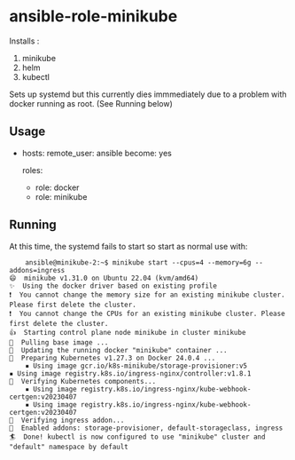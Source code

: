 # ansible-role-minikube

Installs :

1. minikube
2. helm 
3. kubectl 

Sets up systemd but this currently dies immmediately due to a problem with docker running as root. (See Running below) 

## Usage


- hosts: <HOSTNAME OR GROUPNAME>
  remote_user: ansible
  become: yes
 

  roles:
    - role: docker
    - role: minikube


## Running 

At this time, the systemd fails to start so start as normal use with: 

	    ansible@minikube-2:~$ minikube start --cpus=4 --memory=6g --addons=ingress
	😄  minikube v1.31.0 on Ubuntu 22.04 (kvm/amd64)
	✨  Using the docker driver based on existing profile
	❗  You cannot change the memory size for an existing minikube cluster. Please first delete the cluster.
	❗  You cannot change the CPUs for an existing minikube cluster. Please first delete the cluster.
	👍  Starting control plane node minikube in cluster minikube
	🚜  Pulling base image ...
	🏃  Updating the running docker "minikube" container ...
	🐳  Preparing Kubernetes v1.27.3 on Docker 24.0.4 ...
    	▪ Using image gcr.io/k8s-minikube/storage-provisioner:v5
	▪ Using image registry.k8s.io/ingress-nginx/controller:v1.8.1
	🔎  Verifying Kubernetes components...
	    ▪ Using image registry.k8s.io/ingress-nginx/kube-webhook-certgen:v20230407
	    ▪ Using image registry.k8s.io/ingress-nginx/kube-webhook-certgen:v20230407
	🔎  Verifying ingress addon...
	🌟  Enabled addons: storage-provisioner, default-storageclass, ingress
	🏄  Done! kubectl is now configured to use "minikube" cluster and "default" namespace by default

